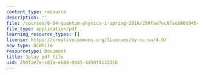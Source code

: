 ```yaml
---
content_type: resource
description: ''
file: /courses/8-04-quantum-physics-i-spring-2016/250fae7ec67aeb8800454d50f4135318_7q32Wnm4dEw.pdf
file_type: application/pdf
learning_resource_types: []
license: https://creativecommons.org/licenses/by-nc-sa/4.0/
ocw_type: OCWFile
resourcetype: Document
title: 3play pdf file
uid: 250fae7e-c67a-eb88-0045-4d50f4135318
---
```


